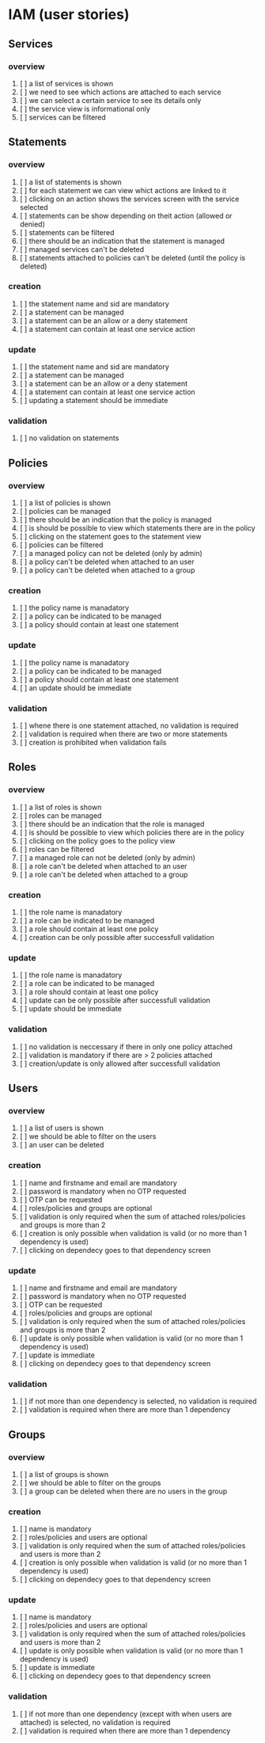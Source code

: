 # IAM (user stories)

## Services

### overview
1. [ ] a list of services is shown
2. [ ] we need to see which actions are attached to each service
3. [ ] we can select a certain service to see its details only
4. [ ] the service view is informational only
5. [ ] services can be filtered

## Statements  

### overview
1. [ ] a list of statements is shown
2. [ ] for each statement we can view whict actions are linked to it
3. [ ] clicking on an action shows the services screen with the service selected
4. [ ] statements can be show depending on theit action (allowed or denied)
5. [ ] statements can be filtered
6. [ ] there should be an indication that the statement is managed
7. [ ] managed services can't be deleted
8. [ ] statements attached to policies can't be deleted (until the policy is deleted)

### creation
1. [ ] the statement name and sid are mandatory
2. [ ] a statement can be managed
3. [ ] a statement can be an allow or a deny statement
4. [ ] a statement can contain at least one service action

### update
1. [ ] the statement name and sid are mandatory
2. [ ] a statement can be managed
3. [ ] a statement can be an allow or a deny statement
4. [ ] a statement can contain at least one service action
5. [ ] updating a statement should be immediate

### validation
1. [ ] no validation on statements

## Policies

### overview
1. [ ] a list of policies is shown
2. [ ] policies can be managed
3. [ ] there should be an indication that the policy is managed
4. [ ] is should be possible to view which statements there are in the policy
5. [ ] clicking on the statement goes to the statement view
6. [ ] policies can be filtered
7. [ ] a managed policy can not be deleted (only by admin)
8. [ ] a policy can't be deleted when attached to an user
9. [ ] a policy can't be deleted when attached to a group

### creation
1. [ ] the policy name is manadatory
2. [ ] a policy can be indicated to be managed
3. [ ] a policy should contain at least one statement

### update
1. [ ] the policy name is manadatory
2. [ ] a policy can be indicated to be managed
3. [ ] a policy should contain at least one statement
4. [ ] an update should be immediate

### validation
1. [ ] whene there is one statement attached, no validation is required
2. [ ] validation is required when there are two or more statements
3. [ ] creation is prohibited when validation fails

## Roles

### overview
1. [ ] a list of roles is shown
2. [ ] roles can be managed
3. [ ] there should be an indication that the role is managed
4. [ ] is should be possible to view which policies there are in the policy
5. [ ] clicking on the policy goes to the policy view
6. [ ] roles can be filtered
7. [ ] a managed role can not be deleted (only by admin)
8. [ ] a role can't be deleted when attached to an user
9. [ ] a role can't be deleted when attached to a group

### creation
1. [ ] the role name is manadatory
2. [ ] a role can be indicated to be managed
3. [ ] a role should contain at least one policy
4. [ ] creation can be only possible after successfull validation

### update
1. [ ] the role name is manadatory
2. [ ] a role can be indicated to be managed
3. [ ] a role should contain at least one policy
4. [ ] update can be only possible after successfull validation
5. [ ] update should be immediate

### validation
1. [ ] no validation is neccessary if there in only one policy attached
2. [ ] validation is mandatory if there are > 2 policies attached
3. [ ] creation/update is only allowed after successfull validation

## Users

### overview
1. [ ] a list of users is shown
2. [ ] we should be able to filter on the users
3. [ ] an user can be deleted 

### creation
1. [ ] name and firstname and email are mandatory
2. [ ] password is mandatory when no OTP requested
3. [ ] OTP can be requested
4. [ ] roles/policies and groups are optional
5. [ ] validation is only required when the sum of attached roles/policies and groups is more than 2
6. [ ] creation is only possible when validation is valid (or no more than 1 dependency is used)
7. [ ] clicking on dependecy goes to that dependency screen

### update
1. [ ] name and firstname and email are mandatory
2. [ ] password is mandatory when no OTP requested
3. [ ] OTP can be requested
4. [ ] roles/policies and groups are optional
5. [ ] validation is only required when the sum of attached roles/policies and groups is more than 2
6. [ ] update is only possible when validation is valid (or no more than 1 dependency is used)
7. [ ] update is immediate
8. [ ] clicking on dependecy goes to that dependency screen

### validation
1. [ ] if not more than one dependency is selected, no validation is required
2. [ ] validation is required when there are more than 1 dependency

## Groups

### overview
1. [ ] a list of groups is shown
2. [ ] we should be able to filter on the groups
3. [ ] a group can be deleted when there are no users in the group

### creation
1. [ ] name is mandatory
2. [ ] roles/policies and users are optional
3. [ ] validation is only required when the sum of attached roles/policies and users is more than 2
4. [ ] creation is only possible when validation is valid (or no more than 1 dependency is used)
5. [ ] clicking on dependecy goes to that dependency screen

### update
1. [ ] name is mandatory
2. [ ] roles/policies and users are optional
3. [ ] validation is only required when the sum of attached roles/policies and users is more than 2
4. [ ] update is only possible when validation is valid (or no more than 1 dependency is used)
5. [ ] update is immediate
6. [ ] clicking on dependecy goes to that dependency screen

### validation
1. [ ] if not more than one dependency (except with when users are attached) is selected, no validation is required
2. [ ] validation is required when there are more than 1 dependency
